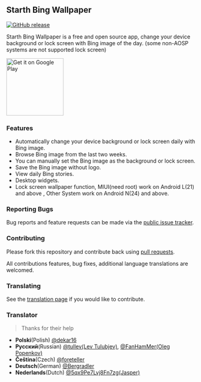 ## Starth Bing Wallpaper

[![GitHub release](https://img.shields.io/github/release/liaoheng/BingWallpaper.svg)](https://github.com/liaoheng/BingWallpaper/releases/latest)

Starth Bing Wallpaper is a free and open source app, change your device background or lock screen with Bing image of the day. (some non-AOSP systems are not supported lock screen)

<a href='https://play.google.com/store/apps/details?id=me.liaoheng.wallpaper'><img alt='Get it on Google Play' src='https://play.google.com/intl/en_us/badges/images/generic/en_badge_web_generic.png' width='150'/></a>

### Features

- Automatically change your device background or lock screen daily with Bing image.
- Browse Bing image from the last two weeks.
- You can manually set the Bing image as the background or lock screen.
- Save the Bing image without logo.
- View daily Bing stories.
- Desktop widgets.
- Lock screen wallpaper function, MIUI(need root) work on Android L(21) and above , Other System work on Android N(24) and above.

### Reporting Bugs
Bug reports and feature requests can be made via the [public issue tracker](https://github.com/liaoheng/BingWallpaper/issues).

### Contributing
Please fork this repository and contribute back using [pull requests](https://github.com/liaoheng/BingWallpaper/pulls).

All contributions features, bug fixes, additional language translations are welcomed.

### Translating
See the [translation page](https://crowdin.com/project/starth-bing-wallpaper) if you would like to contribute.

### Translator

> Thanks for their help

- **Polski**(Polish)
[@dekar16](https://crowdin.com/profile/dekar16)
-  **Русский**(Russian)
[@tullev(Lev Tulubjev)](https://crowdin.com/profile/tullev), [@FanHamMer(Oleg Popenkov)](https://crowdin.com/profile/FanHamMer)
- **Čeština**(Czech)
[@foreteller](https://crowdin.com/profile/foreteller)
- **Deutsch**(German)
[@Bergradler](https://crowdin.com/profile/Bergradler)
- **Nederlands**(Dutch)
[@5qx9Pe7Lvj8Fn7zg(Jasper)](https://crowdin.com/profile/5qx9Pe7Lvj8Fn7zg)
